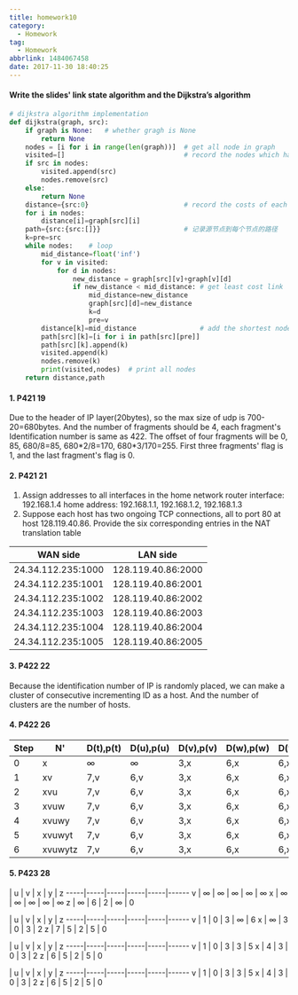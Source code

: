 ```yaml
---
title: homework10
category:
  - Homework
tag:
  - Homework
abbrlink: 1484067458
date: 2017-11-30 18:40:25
---
```


#### Write the slides' link state algorithm and the Dijkstra’s algorithm
```python
# dijkstra algorithm implementation
def dijkstra(graph, src):
    if graph is None:   # whether gragh is None
        return None
    nodes = [i for i in range(len(graph))]  # get all node in graph
    visited=[]                              # record the nodes which have been visited
    if src in nodes:
        visited.append(src)
        nodes.remove(src)
    else:
        return None
    distance={src:0}                        # record the costs of each link
    for i in nodes:
        distance[i]=graph[src][i]
    path={src:{src:[]}}                     # 记录源节点到每个节点的路径
    k=pre=src
    while nodes:    # loop
        mid_distance=float('inf')
        for v in visited:
            for d in nodes:
                new_distance = graph[src][v]+graph[v][d]
                if new_distance < mid_distance: # get least cost link
                    mid_distance=new_distance
                    graph[src][d]=new_distance
                    k=d
                    pre=v
        distance[k]=mid_distance                # add the shortest node into list
        path[src][k]=[i for i in path[src][pre]]
        path[src][k].append(k)
        visited.append(k)
        nodes.remove(k)
        print(visited,nodes)  # print all nodes
    return distance,path
```


#### 1. P421 19
Due to the header of IP layer(20bytes), so the max size of udp is 700-20=680bytes. And the number of fragments should be 4, each fragment's Identification number is same as 422. The offset of four fragments will be 0, 85, 680/8=85, 680\*2/8=170, 680\*3/170=255. First three fragments' flag is 1, and the last fragment's flag is 0.


#### 2. P421 21
1. Assign addresses to all interfaces in the home network
router interface: 192.168.1.4
home address: 192.168.1.1, 192.168.1.2, 192.168.1.3
2. Suppose each host has two ongoing TCP connections, all to port 80 at host 128.119.40.86. Provide the six corresponding entries in the NAT translation table

WAN side | LAN side
-----|-----
24.34.112.235:1000 | 128.119.40.86:2000
24.34.112.235:1001 | 128.119.40.86:2001
24.34.112.235:1002 | 128.119.40.86:2002
24.34.112.235:1003 | 128.119.40.86:2003
24.34.112.235:1004 | 128.119.40.86:2004
24.34.112.235:1005 | 128.119.40.86:2005


#### 3. P422 22
Because the identification number of IP is randomly placed, we can make a cluster of consecutive incrementing ID as a host. And the number of clusters are the number of hosts.


#### 4. P422 26

Step | N' |D(t),p(t) | D(u),p(u) | D(v),p(v) | D(w),p(w) | D(y),p(y) | D(z),p(z)
-----|-----|-----|-----|-----|-----|-----|-----
0 | x | ∞ | ∞ | 3,x | 6,x | 6,x | 8,x
1 | xv | 7,v | 6,v | 3,x | 6,x | 6,x | 8,x
2 | xvu | 7,v | 6,v | 3,x | 6,x | 6,x | 8,x
3 | xvuw | 7,v | 6,v | 3,x | 6,x | 6,x | 8,x
4 | xvuwy | 7,v | 6,v | 3,x | 6,x | 6,x | 8,x
5 | xvuwyt | 7,v | 6,v | 3,x | 6,x | 6,x | 8,x
6 | xvuwytz | 7,v | 6,v | 3,x | 6,x | 6,x | 8,x



#### 5. P423 28

 | u | v | x | y | z
-----|-----|-----|-----|-----|------
v | ∞ | ∞ | ∞ | ∞ | ∞
x | ∞ | ∞ | ∞ | ∞ | ∞
z | ∞ | 6 | 2 | ∞ | 0

 | u | v | x | y | z
-----|-----|-----|-----|-----|------
v | 1 | 0 | 3 | ∞ | 6
x | ∞ | 3 | 0 | 3 | 2
z | 7 | 5 | 2 | 5 | 0

 | u | v | x | y | z
-----|-----|-----|-----|-----|------
v | 1 | 0 | 3 | 3 | 5
x | 4 | 3 | 0 | 3 | 2
z | 6 | 5 | 2 | 5 | 0

 | u | v | x | y | z
-----|-----|-----|-----|-----|------
v | 1 | 0 | 3 | 3 | 5
x | 4 | 3 | 0 | 3 | 2
z | 6 | 5 | 2 | 5 | 0


